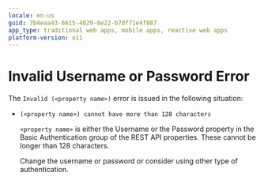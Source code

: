 ```yaml
---
locale: en-us
guid: 7b4eaa43-6615-4829-8e22-b7df71e4f887
app_type: traditional web apps, mobile apps, reactive web apps
platform-version: o11
---
```


# Invalid Username or Password Error

The `Invalid (<property name>)` error is issued in the following situation:

* `(<property name>) cannot have more than 128 characters`

    `<property name>` is either the Username or the Password property in the Basic Authentication group of the REST API properties. These cannot be longer than 128 characters.

    Change the username or password or consider using other type of authentication.
